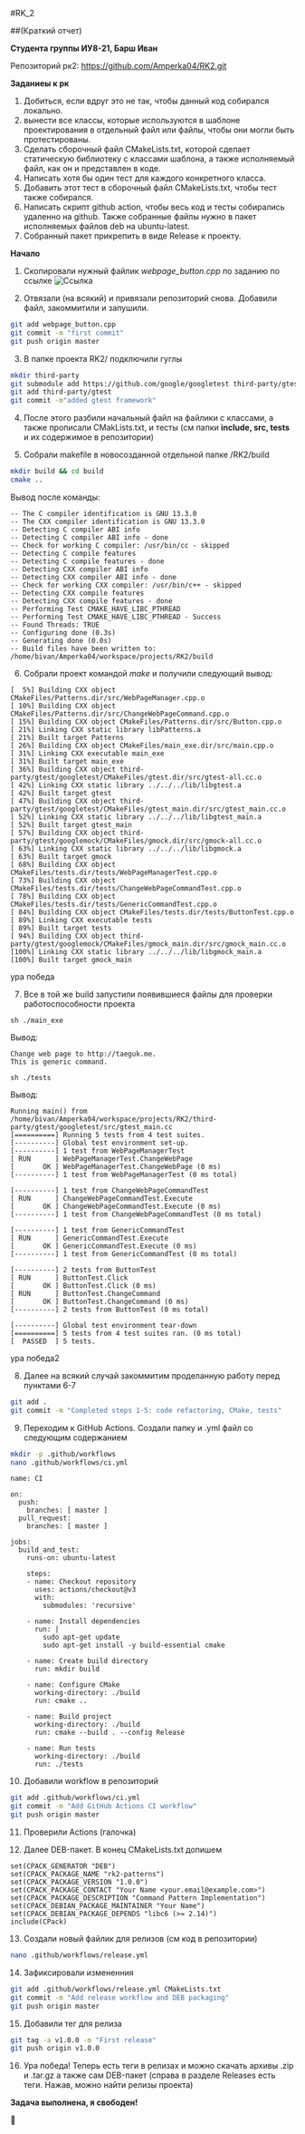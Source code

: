 #RK_2

##(Краткий отчет)

**Студента группы ИУ8-21, Барш Иван**

Репозиторий рк2: https://github.com/Amperka04/RK2.git

**Заданиеы к рк**
1. Добиться, если вдруг это не так, чтобы данный код собирался локально.
2. вынести все классы, которые используются в шаблоне проектирования в отдельный файл или файлы, чтобы они могли быть протестированы.
3. Сделать сборочный файл CMakeLists.txt, которой сделает статическую библиотеку с классами шаблона, а также исполняемый файл, как он и представлен в коде.
4. Написать хотя бы один тест для каждого конкретного класса.
5. Добавить этот тест в сборочный файл CMakeLists.txt, чтобы тест также собирался.
6. Написать скрипт github action, чтобы весь код и тесты собирались удаленно на github. Также собранные файлы нужно в пакет исполняемых файлов deb на ubuntu-latest.
7. Собранный пакет прикрепить в виде Release к проекту.



**Начало**
1. Скопировали нужный файлик *webpage_button.cpp* по заданию по ссылке ![Ссылка](https://github.com/taeguk/GoF-Design-Patterns/tree/master/Behavioral/Command)

2. Отвязали (на всякий) и привязали репозиторий снова. Добавили файл, закоммитили и запушили.
```sh
git add webpage_button.cpp
git commit -m "first commit"
git push origin master
```

3. В папке проекта RK2/ подключили гуглы
```sh
mkdir third-party
git submodule add https://github.com/google/googletest third-party/gtest
git add third-party/gtest
git commit -m"added gtest framework"
```

4. После этого разбили начальный файл на файлики с классами, а также прописали CMakLists.txt, и тесты (см папки **include, src, tests** и их содержимое в репозитории)

5. Собрали makefile в новосозданной отдельной папке /RK2/build
```sh
mkdir build && cd build
cmake ..
```
Вывод после команды:
```
-- The C compiler identification is GNU 13.3.0
-- The CXX compiler identification is GNU 13.3.0
-- Detecting C compiler ABI info
-- Detecting C compiler ABI info - done
-- Check for working C compiler: /usr/bin/cc - skipped
-- Detecting C compile features
-- Detecting C compile features - done
-- Detecting CXX compiler ABI info
-- Detecting CXX compiler ABI info - done
-- Check for working CXX compiler: /usr/bin/c++ - skipped
-- Detecting CXX compile features
-- Detecting CXX compile features - done
-- Performing Test CMAKE_HAVE_LIBC_PTHREAD
-- Performing Test CMAKE_HAVE_LIBC_PTHREAD - Success
-- Found Threads: TRUE  
-- Configuring done (0.3s)
-- Generating done (0.0s)
-- Build files have been written to: /home/bivan/Amperka04/workspace/projects/RK2/build
```

6. Собрали проект командой *make* и получили следующий вывод:
```
[  5%] Building CXX object CMakeFiles/Patterns.dir/src/WebPageManager.cpp.o
[ 10%] Building CXX object CMakeFiles/Patterns.dir/src/ChangeWebPageCommand.cpp.o
[ 15%] Building CXX object CMakeFiles/Patterns.dir/src/Button.cpp.o
[ 21%] Linking CXX static library libPatterns.a
[ 21%] Built target Patterns
[ 26%] Building CXX object CMakeFiles/main_exe.dir/src/main.cpp.o
[ 31%] Linking CXX executable main_exe
[ 31%] Built target main_exe
[ 36%] Building CXX object third-party/gtest/googletest/CMakeFiles/gtest.dir/src/gtest-all.cc.o
[ 42%] Linking CXX static library ../../../lib/libgtest.a
[ 42%] Built target gtest
[ 47%] Building CXX object third-party/gtest/googletest/CMakeFiles/gtest_main.dir/src/gtest_main.cc.o
[ 52%] Linking CXX static library ../../../lib/libgtest_main.a
[ 52%] Built target gtest_main
[ 57%] Building CXX object third-party/gtest/googlemock/CMakeFiles/gmock.dir/src/gmock-all.cc.o
[ 63%] Linking CXX static library ../../../lib/libgmock.a
[ 63%] Built target gmock
[ 68%] Building CXX object CMakeFiles/tests.dir/tests/WebPageManagerTest.cpp.o
[ 73%] Building CXX object CMakeFiles/tests.dir/tests/ChangeWebPageCommandTest.cpp.o
[ 78%] Building CXX object CMakeFiles/tests.dir/tests/GenericCommandTest.cpp.o
[ 84%] Building CXX object CMakeFiles/tests.dir/tests/ButtonTest.cpp.o
[ 89%] Linking CXX executable tests
[ 89%] Built target tests
[ 94%] Building CXX object third-party/gtest/googlemock/CMakeFiles/gmock_main.dir/src/gmock_main.cc.o
[100%] Linking CXX static library ../../../lib/libgmock_main.a
[100%] Built target gmock_main
```
ура победа

7. Все в той же build запустили появившиеся файлы для проверки работоспособности проекта

```sh ./main_exe ```

Вывод:
```
Change web page to http://taeguk.me.
This is generic command.
```


```sh ./tests ```

Вывод:
```
Running main() from /home/bivan/Amperka04/workspace/projects/RK2/third-party/gtest/googletest/src/gtest_main.cc
[==========] Running 5 tests from 4 test suites.
[----------] Global test environment set-up.
[----------] 1 test from WebPageManagerTest
[ RUN      ] WebPageManagerTest.ChangeWebPage
[       OK ] WebPageManagerTest.ChangeWebPage (0 ms)
[----------] 1 test from WebPageManagerTest (0 ms total)

[----------] 1 test from ChangeWebPageCommandTest
[ RUN      ] ChangeWebPageCommandTest.Execute
[       OK ] ChangeWebPageCommandTest.Execute (0 ms)
[----------] 1 test from ChangeWebPageCommandTest (0 ms total)

[----------] 1 test from GenericCommandTest
[ RUN      ] GenericCommandTest.Execute
[       OK ] GenericCommandTest.Execute (0 ms)
[----------] 1 test from GenericCommandTest (0 ms total)

[----------] 2 tests from ButtonTest
[ RUN      ] ButtonTest.Click
[       OK ] ButtonTest.Click (0 ms)
[ RUN      ] ButtonTest.ChangeCommand
[       OK ] ButtonTest.ChangeCommand (0 ms)
[----------] 2 tests from ButtonTest (0 ms total)

[----------] Global test environment tear-down
[==========] 5 tests from 4 test suites ran. (0 ms total)
[  PASSED  ] 5 tests.
```
ура победа2 

8. Далее на всякий случай закоммитим проделанную работу перед пунктами 6-7
```sh
git add .
git commit -m "Completed steps 1-5: code refactoring, CMake, tests"
```

9. Переходим к GitHub Actions. Создали папку и .yml файл со следующим содержанием
```sh
mkdir -p .github/workflows
nano .github/workflows/ci.yml
```

```
name: CI

on:
  push:
    branches: [ master ]
  pull_request:
    branches: [ master ]

jobs:
  build_and_test:
    runs-on: ubuntu-latest

    steps:
    - name: Checkout repository
      uses: actions/checkout@v3
      with:
        submodules: 'recursive'  

    - name: Install dependencies
      run: |
        sudo apt-get update
        sudo apt-get install -y build-essential cmake

    - name: Create build directory
      run: mkdir build

    - name: Configure CMake
      working-directory: ./build
      run: cmake ..

    - name: Build project
      working-directory: ./build
      run: cmake --build . --config Release

    - name: Run tests
      working-directory: ./build
      run: ./tests

```

10. Добавили workflow в репозиторий
```sh
git add .github/workflows/ci.yml
git commit -m "Add GitHub Actions CI workflow"
git push origin master
```

11. Проверили Actions
(галочка)

12. Далее DEB-пакет. В конец CMakeLists.txt допишем 
```
set(CPACK_GENERATOR "DEB")
set(CPACK_PACKAGE_NAME "rk2-patterns")
set(CPACK_PACKAGE_VERSION "1.0.0")
set(CPACK_PACKAGE_CONTACT "Your Name <your.email@example.com>")
set(CPACK_PACKAGE_DESCRIPTION "Command Pattern Implementation")
set(CPACK_DEBIAN_PACKAGE_MAINTAINER "Your Name")
set(CPACK_DEBIAN_PACKAGE_DEPENDS "libc6 (>= 2.14)")
include(CPack)
```

13. Создали новый файлик для релизов (см код в репозитории)
```sh
nano .github/workflows/release.yml
```

14. Зафиксировали измененния
```sh
git add .github/workflows/release.yml CMakeLists.txt
git commit -m "Add release workflow and DEB packaging"
git push origin master 
```

15. Добавили тег для релиза
```sh
git tag -a v1.0.0 -m "First release"
git push origin v1.0.0
```

16. Ура победа! Теперь есть теги в релизах и можно скачать архивы .zip и .tar.gz а также сам DEB-пакет
(справа в разделе Releases есть теги. Нажав, можно найти релизы проекта)



**Задача выполнена, я свободен!**

🦊
